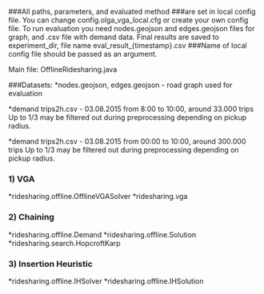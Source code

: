 ###All paths, parameters, and evaluated method
###are set in local config file.
You can change config.olga_vga_local.cfg or create your own config file. 
To run evaluation you need nodes.geojson and edges.geojson
files for graph, and .csv file with demand data. 
Final results are saved to experiment_dir, file name eval_result_{timestamp}.csv
###Name of local config file should be passed as an argument.

Main file: OfflineRidesharing.java 

###Datasets:
*nodes.geojson, edges.geojson - road graph used for evaluation

*demand trips2h.csv - 03.08.2015 from 8:00 to 10:00, around 33.000 trips
Up to 1/3 may be filtered out during preprocessing depending on pickup radius.

*demand trips2h.csv - 03.08.2015 from 00:00 to 10:00, around 300.000 trips
Up to 1/3 may be filtered out during preprocessing depending on pickup radius.



### 1) VGA
*ridesharing.offline.OfflineVGASolver 
*ridesharing.vga 

### 2) Chaining
*ridesharing.offline.Demand
*ridesharing.offline.Solution
*ridesharing.search.HopcroftKarp

### 3) Insertion Heuristic
*ridesharing.offline.IHSolver 
*ridesharing.offline.IHSolution








 
	
